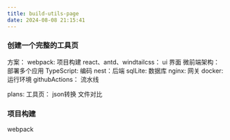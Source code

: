 ```yaml
---
title: build-utils-page
date: 2024-08-08 21:15:41
---
```


### 创建一个完整的工具页
方案：
    webpack: 项目构建
    react、antd、windtailcss： ui 界面
    微前端架构： 部署多个应用
    TypeScript: 编码
    nest：后端
    sqlLite: 数据库
    nginx: 网关
    docker: 运行环境
    githubActions： 流水线

plans:
    工具页：
        json转换
        文件对比
        

### 项目构建
webpack

